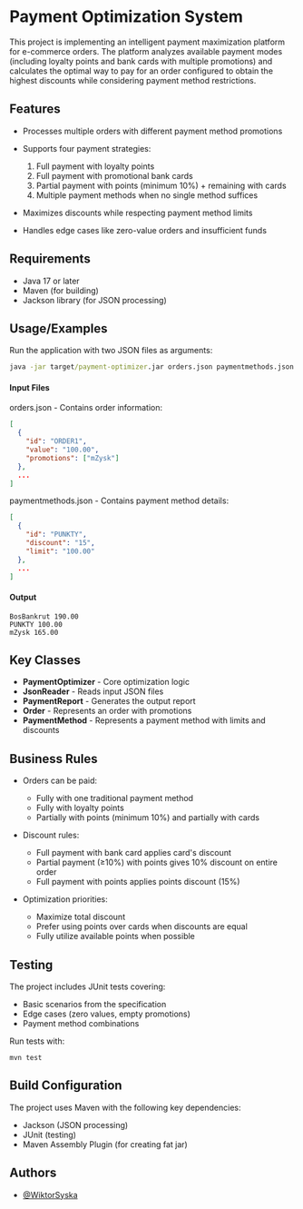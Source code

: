 
# Payment Optimization System


This project is implementing an intelligent payment maximization platform for e-commerce orders. The platform analyzes available payment modes (including loyalty points and bank cards with multiple promotions) and calculates the optimal way to pay for an order configured to obtain the highest discounts while considering payment method restrictions.


## Features

- Processes multiple orders with different payment method promotions
- Supports four payment strategies:

    1. Full payment with loyalty points
    2. Full payment with promotional bank cards
    3. Partial payment with points (minimum 10%) + remaining with cards
    4. Multiple payment methods when no single method suffices

- Maximizes discounts while respecting payment method limits
- Handles edge cases like zero-value orders and insufficient funds


## Requirements

- Java 17 or later
- Maven (for building)
- Jackson library (for JSON processing)
## Usage/Examples
Run the application with two JSON files as arguments:
```cmd
java -jar target/payment-optimizer.jar orders.json paymentmethods.json
```
#### Input Files

orders.json - Contains order information:

```json
[
  {
    "id": "ORDER1",
    "value": "100.00",
    "promotions": ["mZysk"]
  },
  ...
]
```
paymentmethods.json - Contains payment method details:

```json
[
  {
    "id": "PUNKTY",
    "discount": "15",
    "limit": "100.00"
  },
  ...
]
```
#### Output
```output
BosBankrut 190.00
PUNKTY 100.00
mZysk 165.00
```


## Key Classes

- **PaymentOptimizer** - Core optimization logic
- **JsonReader** - Reads input JSON files
- **PaymentReport** - Generates the output report
- **Order** - Represents an order with promotions
- **PaymentMethod** - Represents a payment method with limits and discounts
## Business Rules
- Orders can be paid:
    - Fully with one traditional payment method
    - Fully with loyalty points
    - Partially with points (minimum 10%) and partially with cards
- Discount rules:
    - Full payment with bank card applies card's discount
    - Partial payment (≥10%) with points gives 10% discount on entire order
    - Full payment with points applies points discount (15%)

- Optimization priorities:
    - Maximize total discount
    - Prefer using points over cards when discounts are equal
    - Fully utilize available points when possible

## Testing
The project includes JUnit tests covering:

- Basic scenarios from the specification
- Edge cases (zero values, empty promotions)
- Payment method combinations

Run tests with:

```
mvn test
```
## Build Configuration

The project uses Maven with the following key dependencies:

- Jackson (JSON processing)
- JUnit (testing)
- Maven Assembly Plugin (for creating fat jar)
## Authors

- [@WiktorSyska](https://www.github.com/WiktorSyska)

